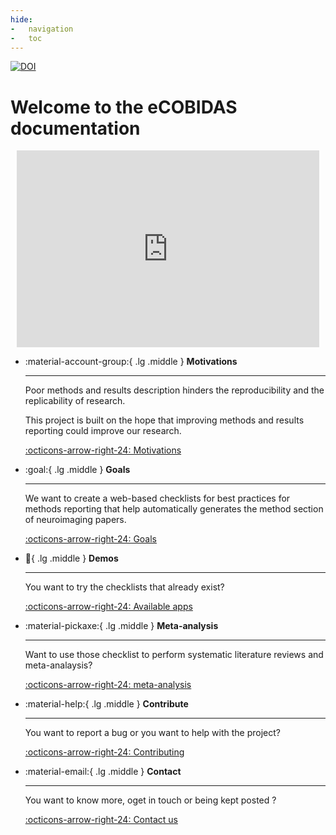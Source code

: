 ```yaml
---
hide:
-   navigation
-   toc
---
```


[![DOI](https://img.shields.io/badge/DOI:10.17605/OSF.IO/ANVQY-blue.svg?style=flat-square)](https://doi.org/10.17605/OSF.IO/ANVQY)

# Welcome to the eCOBIDAS documentation

<!-- TODO add figures from poster / slides -->

<div style="display: flex; justify-content: center; margin: 10px">
<iframe width="560"
        height="315"
        src="https://www.youtube.com/embed/bQd-e_v2iCc?si=eksuLVy1TeDQa0KD"
        title="YouTube video player"
        frameborder="0"
        allow="accelerometer; autoplay; clipboard-write; encrypted-media; gyroscope; picture-in-picture; web-share" referrerpolicy="strict-origin-when-cross-origin"
        allowfullscreen>
</iframe>
</div>

<div class="grid cards" markdown>

-   :material-account-group:{ .lg .middle } **Motivations**

    ---

    Poor methods and results description hinders the reproducibility and the replicability of research.

    This project is built on the hope that improving methods and results reporting could improve our research.

    [:octicons-arrow-right-24: Motivations](./motivations.md)

-   :goal:{ .lg .middle } **Goals**

    ---

    We want to create a web-based checklists for best practices for methods reporting
    that help automatically generates the method section of neuroimaging papers.

    [:octicons-arrow-right-24: Goals](./goals/goals.md)

-   :test_tube:{ .lg .middle } **Demos**

    ---

    You want to try the checklists that already exist?

    [:octicons-arrow-right-24: Available apps](./apps.md)

-   :material-pickaxe:{ .lg .middle } **Meta-analysis**

    ---

    Want to use those checklist to perform systematic literature reviews and meta-analaysis?

    [:octicons-arrow-right-24: meta-analysis](./meta-analysis.md)

-   :material-help:{ .lg .middle } **Contribute**

    ---

    You want to report a bug or you want to help with the project?

    [:octicons-arrow-right-24: Contributing](./contributing/contributing.md)

-   :material-email:{ .lg .middle } **Contact**

    ---

    You want to know more, oget in touch or being kept posted ?

    [:octicons-arrow-right-24: Contact us](./contact.md)

</div>
